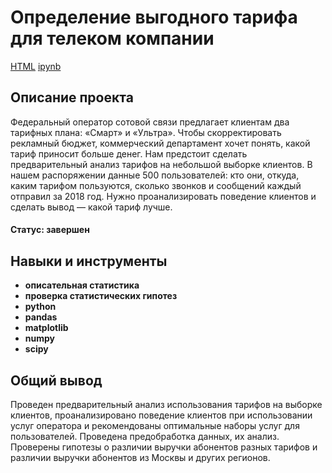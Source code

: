 #  Определение выгодного тарифа для телеком компании
[HTML](https://github.com/Joker2k79/Portfolio/blob/main/04_profitable_telecom_tariff/telecom_tariff.html) [ipynb](https://github.com/Joker2k79/Portfolio/blob/main/04_profitable_telecom_tariff/telecom_tariff.ipynb)

## Описание проекта
Федеральный оператор сотовой связи предлагает клиентам два тарифных плана: «Смарт» и «Ультра». Чтобы скорректировать рекламный бюджет, коммерческий департамент хочет понять, какой тариф приносит больше денег.
Нам предстоит сделать предварительный анализ тарифов на небольшой выборке клиентов. В нашем распоряжении данные 500 пользователей: кто они, откуда, каким тарифом пользуются, сколько звонков и сообщений каждый отправил за 2018 год. Нужно проанализировать поведение клиентов и сделать вывод — какой тариф лучше.
#### Статус: завершен
##
## Навыки и инструменты

- **описательная статистика**
- **проверка статистических гипотез**
- **python**
- **pandas**
- **matplotlib**
- **numpy**
- **scipy**

##

## Общий вывод

Проведен предварительный анализ использования тарифов на выборке клиентов, проанализировано поведение клиентов при использовании услуг оператора и рекомендованы оптимальные наборы услуг для пользователей. Проведена предобработка данных, их анализ. Проверены гипотезы о различии выручки абонентов разных тарифов и различии выручки абонентов из Москвы и других регионов.
